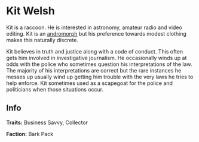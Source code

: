 # Kit Welsh

Kit is a raccoon. He is interested in astronomy, amateur radio and video editing. Kit is an [andromorph](../universe/andromorph.md) but his preference towards modest clothing makes this naturally discrete.

Kit believes in truth and justice along with a code of conduct. This often gets him involved in investigative journalism. He occasionally winds up at odds with the police who sometimes question his interpretations of the law. The majority of his interpretations are correct but the rare instances he messes up usually wind up getting him trouble with the very laws he tries to help enforce. Kit sometimes used as a scapegoat for the police and politicians when those situations occur.

## Info

**Traits:** Business Savvy, Collector

**Faction:** Bark Pack